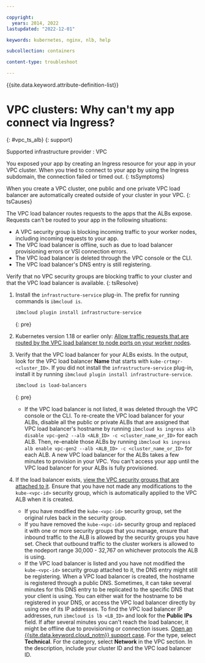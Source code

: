 ```yaml
---

copyright: 
  years: 2014, 2022
lastupdated: "2022-12-01"

keywords: kubernetes, nginx, nlb, help

subcollection: containers

content-type: troubleshoot

---
```


{{site.data.keyword.attribute-definition-list}}




# VPC clusters: Why can't my app connect via Ingress?
{: #vpc_ts_alb}
{: support}

Supported infrastructure provider
:   VPC


You exposed your app by creating an Ingress resource for your app in your VPC cluster. When you tried to connect to your app by using the Ingress subdomain, the connection failed or timed out.
{: tsSymptoms}


When you create a VPC cluster, one public and one private VPC load balancer are automatically created outside of your cluster in your VPC.
{: tsCauses}

The VPC load balancer routes requests to the apps that the ALBs expose. Requests can't be routed to your app in the following situations:
* A VPC security group is blocking incoming traffic to your worker nodes, including incoming requests to your app.
* The VPC load balancer is offline, such as due to load balancer provisioning errors or VSI connection errors.
* The VPC load balancer is deleted through the VPC console or the CLI.
* The VPC load balancer's DNS entry is still registering.


Verify that no VPC security groups are blocking traffic to your cluster and that the VPC load balancer is available.
{: tsResolve}

1. Install the `infrastructure-service` plug-in. The prefix for running commands is `ibmcloud is`.
    ```sh
    ibmcloud plugin install infrastructure-service
    ```
    {: pre}

2. Kubernetes version 1.18 or earlier only: [Allow traffic requests that are routed by the VPC load balancer to node ports on your worker nodes](/docs/openshift?topic=openshift-vpc-security-group).

3. Verify that the VPC load balancer for your ALBs exists. In the output, look for the VPC load balancer **Name** that starts with `kube-crtmgr-<cluster_ID>`. If you did not install the `infrastructure-service` plug-in, install it by running `ibmcloud plugin install infrastructure-service`.
    ```sh
    ibmcloud is load-balancers
    ```
    {: pre}

   -  If the VPC load balancer is not listed, it was deleted through the VPC console or the CLI. To re-create the VPC load balancer for your ALBs, disable all the public or private ALBs that are assigned that VPC load balancer's hostname by running `ibmcloud ks ingress alb disable vpc-gen2 --alb <ALB_ID> -c <cluster_name_or_ID>` for each ALB. Then, re-enable those ALBs by running `ibmcloud ks ingress alb enable vpc-gen2 --alb <ALB_ID> -c <cluster_name_or_ID>` for each ALB. A new VPC load balancer for the ALBs takes a few minutes to provision in your VPC. You can't access your app until the VPC load balancer for your ALBs is fully provisioned.

4.  If the load balancer exists, [view the VPC security groups that are attached to it](/docs/containers?topic=containers-vpc-security-group#vpc-sg-view). Ensure that you have not made any modifications to the `kube-<vpc-id>` security group, which is automatically applied to the VPC ALB when it is created. 
    - If you have modified the `kube-<vpc-id>` security group, set the original rules back in the security group. 
    - If you have removed the `kube-<vpc-id>` security group and replaced it with one or more security groups that you manage, ensure that inbound traffic to the ALB is allowed by the security groups you have set. Check that outbound traffic to the cluster workers is allowed to the nodeport range 30,000 - 32,767 on whichever protocols the ALB is using. 
    - If the VPC load balancer is listed and you have not modified the `kube-<vpc-id>` security group attached to it, the DNS entry might still be registering. When a VPC load balancer is created, the hostname is registered through a public DNS. Sometimes, it can take several minutes for this DNS entry to be replicated to the specific DNS that your client is using. You can either wait for the hostname to be registered in your DNS, or access the VPC load balancer directly by using one of its IP addresses. To find the VPC load balancer IP addresses, run `ibmcloud is lb <LB_ID>` and look for the **Public IPs** field. If after several minutes you can't reach the load balancer, it might be offline due to provisioning or connection issues. [Open an {{site.data.keyword.cloud_notm}} support case](https://cloud.ibm.com/unifiedsupport/cases/add). For the type, select **Technical**. For the category, select **Network** in the VPC section. In the description, include your cluster ID and the VPC load balancer ID.




